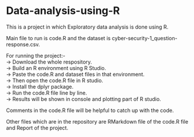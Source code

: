 # Data-analysis-using-R

This is a project in which Exploratory data analysis is done using R.

Main file to run is code.R and the dataset is cyber-security-1_question-response.csv.

For running the project:-<br />
  -> Download the whole respository.<br />
  -> Build an R environment using R Studio.<br />
  -> Paste the code.R and dataset files in that environment.<br />
  -> Then open the code.R file in R studio.<br />
  -> Install the dplyr package.<br />
  -> Run the code.R file line by line.<br />
  -> Results will be shown in console and plotting part of R studio.<br />
  
Comments in the code.R file will be helpful to catch up with the code.

Other files which are in the repository are RMarkdown file of the code.R file and Report of the project.
